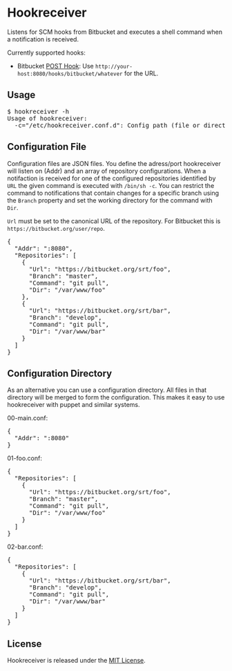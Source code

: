 Hookreceiver
============

Listens for SCM hooks from Bitbucket and executes a shell command when a notification is received.

Currently supported hooks:

* Bitbucket [POST Hook](https://confluence.atlassian.com/display/BITBUCKET/POST+hook+management):
  Use `http://your-host:8080/hooks/bitbucket/whatever` for the URL.

Usage
-----

<pre>
$ hookreceiver -h
Usage of hookreceiver:
  -c="/etc/hookreceiver.conf.d": Config path (file or directory)
</pre>


Configuration File
------------------

Configuration files are JSON files. You define the adress/port hookreceiver will listen on (Addr) and 
an array of repository configurations. When a notifaction is received for one of the configured
repositories identified by `URL` the given command is executed with `/bin/sh -c`. You can restrict the command to 
notifications that contain changes for a specific branch using the `Branch` property and set the
working directory for the command with `Dir`.

`Url` must be set to the canonical URL of the repository. For Bitbucket this is `https://bitbucket.org/user/repo`.

<pre>
{
  "Addr": ":8080",
  "Repositories": [
    {
      "Url": "https://bitbucket.org/srt/foo",
      "Branch": "master",
      "Command": "git pull",
      "Dir": "/var/www/foo"
    },
    {
      "Url": "https://bitbucket.org/srt/bar",
      "Branch": "develop",
      "Command": "git pull",
      "Dir": "/var/www/bar"
    }
  ]
}
</pre>

Configuration Directory
-----------------------

As an alternative you can use a configuration directory. All files in that directory will be merged to 
form the configuration. This makes it easy to use hookreceiver with puppet and similar systems.

00-main.conf:
<pre>
{
  "Addr": ":8080"
}
</pre>

01-foo.conf:
<pre>
{
  "Repositories": [
    {
      "Url": "https://bitbucket.org/srt/foo",
      "Branch": "master",
      "Command": "git pull",
      "Dir": "/var/www/foo"
    }
  ]
}
</pre>

02-bar.conf:
<pre>
{
  "Repositories": [
    {
      "Url": "https://bitbucket.org/srt/bar",
      "Branch": "develop",
      "Command": "git pull",
      "Dir": "/var/www/bar"
    }
  ]
}
</pre>

License
-------

Hookreceiver is released under the [MIT License](http://www.opensource.org/licenses/MIT).